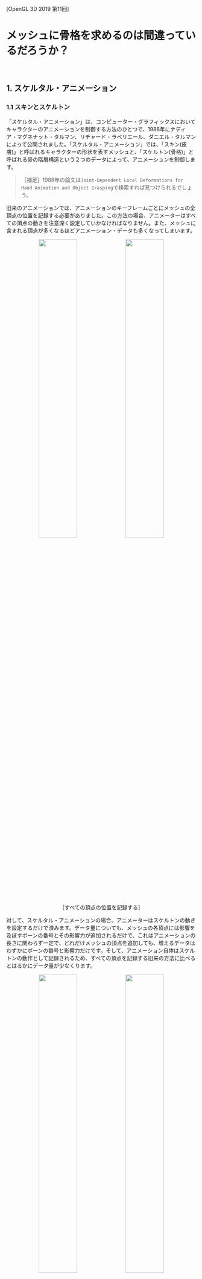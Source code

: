 [OpenGL 3D 2019 第11回]

# メッシュに骨格を求めるのは間違っているだろうか？

<br>

## 1. スケルタル・アニメーション

### 1.1 スキンとスケルトン

「スケルタル・アニメーション」は、コンピューター・グラフィックスにおいてキャラクターのアニメーションを制御する方法のひとつで、1988年にナディア・マグネナット・タルマン、リチャード・ラペリエール、ダニエル・タルマンによって公開されました。「スケルタル・アニメーション」では、「スキン(皮膚)」と呼ばれるキャラクターの形状を表すメッシュと、「スケルトン(骨格)」と呼ばれる骨の階層構造という２つのデータによって、アニメーションを制御します。

>［補足］1988年の論文は`Joint-Dependent Local Deformations for Hand Animation and Object Grasping`で検索すれば見つけられるでしょう。

旧来のアニメーションでは、アニメーションのキーフレームごとにメッシュの全頂点の位置を記録する必要がありました。この方法の場合、アニメーターはすべての頂点の動きを注意深く設定していかなければなりません。また、メッシュに含まれる頂点が多くなるほどアニメーション・データも多くなってしまいます。

<div style="text-align: center;width: 100%;">
<img src="images/11_hand_vertices_0.png" style="width:45%; margin-left:auto; margin-right:auto"/>
<img src="images/11_hand_vertices_1.png" style="width:45%; margin-left:auto; margin-right:auto"/>
</div>
<div style="text-align: center;">［すべての頂点の位置を記録する］</div>

対して、スケルタル・アニメーションの場合、アニメーターはスケルトンの動きを設定するだけで済みます。データ量についても、メッシュの各頂点には影響を及ぼすボーンの番号とその影響力が追加されるだけで、これはアニメーションの長さに関わらず一定で、どれだけメッシュの頂点を追加しても、増えるデータはわずかにボーンの番号と影響力だけです。そして、アニメーション自体はスケルトンの動作として記録されるため、すべての頂点を記録する旧来の方法に比べるとはるかにデータ量が少なくります。

<div style="text-align: center;width: 100%;">
<img src="images/11_hand_skeleton_0.png" style="width:45%; margin-left:auto; margin-right:auto"/>
<img src="images/11_hand_skeleton_1.png" style="width:45%; margin-left:auto; margin-right:auto"/>
</div>
<div style="text-align: center;">［骨の回転だけを記録する。頂点は対応する骨に追従する］</div>

もちろん、スケルタル・アニメーションにも問題がないわけではありません。まずスケルトンのアニメーションを頂点に反映しなければならないため、頂点ごとに必要な計算量が増えます。さらに、スケルトンをアニメーションさせるプログラムは、旧来の手法と比べて複雑なものになってしまいます。

こういった理由から、初学者にとってスケルタル・アニメーションを自力で完成させることは非常に時間がかかるものにならざるを得ません。とはいえ、アニメーションのないゲームは味気ないものになりがちです。<br>そこで今回は、こちらでスケルタル・アニメーションを行うプログラムを用意して、みなさんにはそれを組み込んでもらうことにしました。

### 1.2 スケルタル・アニメーションを扱うファイルを追加する

それではスケルタル・アニメーションを扱うためのファイルを追加しましょう。以下のURLから「SkeketalMesh用追加プログラム.zip」というファイルをダウンロードして展開してください。

`https://github.com/tn-mai/OpenGL3D2019/tree/master/Doc`

展開したフォルダには、ResフォルダとSrcフォルダが含まれているはずです。この2つのフォルダの中にある全てのファイルを、みなさんのプロジェクトのResフォルダとSrcフォルダにコピーしてください。次に、コピーした全てのファイルをみなさんのプロジェクトに追加してください。

なお、この段階ではビルドしてもエラーが発生しますが、このあと解決していきますので今は気にしないでください。

### 1.3 main関数にスケルタル・アニメーションを利用可能にするプログラムを追加する

ここからは、追加したファイルを皆さんのプロジェクトで動くようにするためのプログラムを追加していきます。
main関数の書かれているファイルを開き、TitleScene.hインクルード文の下に次のプログラムを追加してください。

```diff
 #include <Windows.h>
 #include "Src/GLFWEW.h"
 #include "Src/TitleScene.h"
+#include "Src/SkeletalMesh.h"
 #include <iostream>
```

ファイルの置かれたフォルダによっては、`Src/`の部分は不要かもしれません。上記のプログラムを追加したとき、もし赤い波線が表示されるようなら`Src/`を消して`#include "SkeletalMesh.h"`と書いてみてください。

「SkeletalMesh.h(すけるたる・めっしゅ・どっと・えいち)」は、スケルタル・アニメーション用のクラスや関数が宣言されているヘッダーファイルです。

次に、スケルタル・アニメーション用のシステムを初期化するプログラムを追加します。<br>
main関数のGLFWEWを初期化するプログラムの下に、次のプログラムを追加してください。

```diff
 GLFWEW::Window& window = GLFWEW::Window::Instance();
 window.Init(1280, 720, u8"アクションゲーム");
+
+// スケルタル・アニメーションを利用可能にする.
+if (!Mesh::SkeletalAnimation::Initialize()) {
+  return 1;
+};

 SceneStack& sceneStack = SceneStack::Instance();
 sceneStack.Push(std::make_shared<TitleScene>());
```

続いて、毎フレーム必要な処理を追加します。

```diff
       if (MessageBox(nullptr, L"ゲームを終了しますか？", L"終了", MB_OKCANCEL) == IDOK) {
         break;
       }
     }
+
+    // スケルタル・アニメーション用データの作成準備.
+    Mesh::SkeletalAnimation::ResetUniformData();

      sceneStack.Update(deltaTime);
+
+    // スケルタル・アニメーション用データをGPUメモリに転送.
+    Mesh::SkeletalAnimation::UploadUniformData();

     //バックバッファを消去する
     glClearColor(0.8f, 0.2f, 0.1f, 1.0f);
     glClear(GL_COLOR_BUFFER_BIT | GL_DEPTH_BUFFER_BIT);
```

スケルタル・アニメーション用のデータは、シーンのUpdate関数内で作成されます。そのため、作成の準備をするResetUniformData(りせっと・ゆにふぉーむ・でーた)関数はシーンのUpdate関数が実行されるすぐ前に書き、作成したデータをGPUメモリに転送するUploadUniformData(あっぷろーど・ゆにふぉーむ・でーた)関数は、Update関数が実行したすぐ後に書いています。

最後に、スケルタル・アニメーションの利用を終了するプログラムを追加します。メインループの下に、次のプログラムを追加してください。

```diff
     sceneStack.Render();
     window.SwapBuffers();
   }
+
+  // スケルタル・アニメーションの利用を終了する.
+  Mesh::SkeletalAnimation::Finalize();
 }
```

これでmain関数へのプログラムの追加は完了です。

### 1.4 Shader::Program::Get関数を追加する

OpenGLで効率的にスケルタル・アニメーションを実行するには、シェーダー・プログラムとの連携が欠かせません。これを可能にするため、シェーダー・プログラムのIDを取得できるようにします。
Shader.hを開き、Programクラスの定義に次のプログラムを追加してください。

```diff
   void SetViewProjectionMatrix(const glm::mat4&);
   void SetModelMatrix(const glm::mat4&);
+
+  /// プログラムIDを取得する.
+  GLuint Get() const { return id; }

 private:
   GLuint id = 0;//プログラムID
```

こういった小さな機能のメンバ関数では、宣言と定義をhファイルとcppファイルに分けて書くほどでもない場合が多いです。そのような場合、上記のプログラムのように、クラス定義の中にメンバ関数の宣言と定義を同時に書くことができます。

### 1.5 Mesh.hにスケルタルメッシュ用の先行宣言を追加する

次はMesh::Bufferクラスに、スケルタル・アニメーション用の機能を追加していきます。<br>
Mesh.hを開き、次の先行宣言を追加してください。

```diff
 //先行宣言
 struct Mesh;
 using MeshPtr = std::shared_ptr<Mesh>;
 class MeshBuffer;
 using MeshBufferPtr = std::shared_ptr<Mesh>;
+
+// スケルタルメッシュ用の先行宣言.
+struct Node;
+struct ExtendedFile;
+using ExtendedFilePtr = std::shared_ptr<ExtendedFile>;
+class SkeletalMesh;
+using SkeletalMeshPtr = std::shared_ptr<SkeletalMesh>;

 /**
 * 頂点データ
 */
```

スケルタル・アニメーションに対応したメッシュは「ExtendedFile(えくすてんでっど・ふぁいる)」型の構造体として管理されます。そして、スケルタル・アニメーションを行う機能を追加したメッシュクラスには「SkeletalMesh(すけるたる・めっしゅ)」という名前を付けました。

### 1.6 Material構造体にスケルタルメッシュ用のシェーダー変数を追加する

スケルタル・アニメーションでは専用のシェーダー・プログラムが必要となります。手始めに、マテリアルが専用シェーダーを保持できるようにします。
Material構造体に次のプログラムを追加してください。

```diff
 struct Material
 {
   glm::vec4 baseColor = glm::vec4(1);
   Texture::Image2DPtr texture;
   Shader::ProgramPtr program;
+  // スケルタルメッシュ用のシェーダー.
+  Shader::ProgramPtr progSkeletalMesh;
 };
```

### 1.7 Mesh::Bufferクラスにスケルタルメッシュ用のメンバを追加する

スケルタル・アニメーションに対応したメッシュを読み込めるように、Mesh::Bufferクラスを拡張します。Mesh::Bufferクラスに次のプログラムを追加してください。

```diff
   void AddCude(const char* name);
+
+  // スケルタル・アニメーションに対応したメッシュの読み込みと取得.
+  bool LoadSkeletalMesh(const char* path);
+  SkeletalMeshPtr GetSkeletalMesh(const char* meshName) const;

 private:
   BufferObject vbo;
   BufferObject ibo;
   GLintptr vboEnd = 0;
   GLintptr iboEnd = 0;
   std::unordered_map<std::string, FilePtr> files;
   Shader::ProgramPtr progStaticMesh;
+
+  // スケルタル・アニメーションに対応したメッシュを保持するメンバ変数.
+  Shader::ProgramPtr progSkeletalMesh;
+  struct MeshIndex {
+    ExtendedFilePtr file;
+    const Node* node = nullptr;
+  };
+  std::unordered_map<std::string, MeshIndex> meshes;
+  std::unordered_map<std::string, ExtendedFilePtr> extendedFiles;
 };
```

上記のプログラムでは、２つのメンバ関数を追加していますが、実はこれらの関数はSkeletalMesh.cppに定義済みです。そのため、宣言さえ行えば使えるようになります。

### 1.8 スケルタル・アニメーション用のシェーダーを読み込む

スケルタル・アニメーションには専用のシェーダーが必要なので、Mesh::Bufferクラスを初期化するときにそれを読み込むプログラムを追加しなければなりません。しかし、そのまえにヘッダーファイルのインクルードを行いましょう。Mesh.cppを開き、Mesh.hのインクルード文の下に次のプログラムを追加してください

```diff
 #include "Mesh.h"
+#include "SkeletalMesh.h"
 #include "json11/json11.hpp"
 #include <glm/gtc/quaternion.hpp>
 #include <glm/gtc/matrix_transform.hpp>
 #include <glm/gtc/constants.hpp>
 #include <fstream>
 #include <algorithm>
 #include <iostream>
```

それでは、シェーダーを読み込みましょう。Buffer::Init関数に、次のプログラムを追加してください。

```diff
   progStaticMesh = Shader::Program::Create("Res/staticMesh.vert", "Res/StaticMesh.frag");
   if (progStaticMesh->IsNull()) {
     return false;
   }
+
+  // スケルタルメッシュ用のシェーダーを読み込む.
+  progSkeletalMesh = Shader::Program::Create(
+    "Res/SkeletalMesh.vert", "Res/SkeletalMesh.frag");
+  if (progSkeletalMesh->IsNull()) {
+    return false;
+  }
+  SkeletalAnimation::BindUniformBlock(progSkeletalMesh);

   vboEnd = 0;
   iboEnd = 0;
   files.reserve(100);
```

上記のプログラムでは、スケルタル・アニメーション用のシェーダーを読み込んだあとで、「BindUniformBlock(ばいんど・ゆにふぉーむ・ぶろっく)」という関数を実行しています。この関数は、スケルタル・アニメーション用に確保したGPUメモリをシェーダーから利用できるように設定します。

### 1.9 マテリアルにスケルタル・アニメーション用のシェーダーを設定する

続いて、読み込んだスケルタル・アニメーション用のシェーダーをマテリアルに設定します。Buffer::CreateMaterial関数に次のプログラムを追加してください。

```diff
 Material Buffer::CreateMaterial(
   const glm::vec4& color, Texture::Image2DPtr texture) const
 {
   Material m;
   m.baseColor = color;
   m.texture = texture;
   m.program = progStaticMesh;
+  m.progSkeletalMesh = progSkeletalMesh;
   return m;
 }
```

### 1.11 スケルタル・アニメーション用のシェーダーにビュープロジェクション行列を設定する

通常のメッシュと同様に、スケルタル・アニメーション用のシェーダーもビュープロジェクション行列を設定する必要があります。この処理はBuffer::SetViewProjectionMatrix関数でやってしまうのがよいでしょう。Buffer::SetViewProjectionMatrix関数に、次のプログラムを追加してください。

```diff
 void Buffer::SetViewProjectionMatrix(const glm::mat4& matVP) const
 {
   progStaticMesh->Use();
   progStaticMesh->SetViewProjectionMatrix(matVP);
+  progSkeletalMesh->Use();
+  progSkeletalMesh->SetViewProjectionMatrix(matVP);
   glUseProgram(0);
 }
```

これでスケルタル・アニメーションを使う準備が完了しました。

<div style="page-break-after: always"></div>

## 2. スケルタル・アニメーションを使う

### 2.1 スケルタル・アニメーションに対応したメッシュを読み込む

それでは、スケルタル・アニメーションを使ってみましょう。手始めに敵キャラクターをアニメーションさせてみます。まずはヘッダーファイルをインクルードしなければなりません。MainGameScene.cppを開き、Mesh.hのインクルード分の下に、次のプログラムを追加してください。

```diff
 #include "GLFWEW.h"
 #include "MainGameScene.h"
 #include "StatusScene.h"
 #include "GameOverscene.h"
+#include "SkeletalMeshActor.h"
 #include <glm/gtc/matrix_transform.hpp>
 #include <glm/gtc/constants.hpp>
 #include <random>
```

スケルタル・アニメーションするメッシュを扱う場合、StaticMeshActorクラスではなく、SkeletalMeshActorクラスを使います。

次に、敵キャラクターのメッシュをスケルタル・アニメーション対応版に切り替えましょう。敵のメッシュは「oni_small.glTF」ですが、実はこのファイルには既にスケルタル・アニメーションのデータが含まれています。ですから、必要なのは読み込む際に使う関数を変更することだけです。ということで、MainGameScene::Initialize関数を、次のように変更してください。

```diff
   meshBuffer.LoadMesh("Res/red_pine_tree.gltf");
   meshBuffer.LoadMesh("Res/bikuni.gltf");
-  meshBuffer.LoadMesh("Res/oni_small.gltf");
+  meshBuffer.LoadSkeletalMesh("Res/oni_small.gltf");
   meshBuffer.LoadMesh("Res/wall_stone.gltf");

   //ハイトマップを作成
   if (!heightMap.LoadFromFile("Res/Terrain.tga", 20.0f, 0.5f))
```

LoadSkeletalMesh(ろーど・すけるたる・めっしゅ)関数は、メッシュに加えてスケルタル・アニメーションに必要なデータも読み込む関数です。LoadMesh関数の代わりにこの関数を使うことで、スケルタル・アニメーションのデータが読み込まれます。

>［補足］LoadSkeletalMesh関数はスケルタル・アニメーションのデータを含まないglTFファイルも読み込めます。もちろん、そのようなメッシュをアニメーションさせることはできません。

### 2.2 SkeletalMeshActorクラスを使う

続いて、敵キャラクターのアクタークラスを、StaticMeshActorからSkeletalMeshActorに変更しましょう。MainGameScene::Initialize関数内の敵を配置するプログラムを、次のように変更してください。

```diff
 const size_t oniCount = 100;
 enemies.Reserve(oniCount);
-const Mesh::FilePtr mesh = meshBuffer.GetFile("Res/oni_small.gltf");
 for (size_t i = 0; i < oniCount; i++)
 {
   //敵の位置を(50,50)-(150,150)の範囲からランダムに選択
   glm::vec3 position(0);
   position.x = std::uniform_real_distribution<float>(50, 150)(rand);
   position.z = std::uniform_real_distribution<float>(50, 150)(rand);
   position.y = heightMap.Height(position);

   //敵の向きをランダムに選択
   glm::vec3 rotation(0);
   rotation.y = std::uniform_real_distribution<float>(0, 6.3f)(rand);
-  StaticMeshActorPtr p = std::make_shared<StaticMeshActor>(
-    mesh, "Kooni", 13, position, rotation);
+  const Mesh::SkeletalMeshPtr mesh = meshBuffer.GetSkeletalMesh("oni_small");
+  SkeletalMeshActorPtr p = std::make_shared<SkeletalMeshActor>(
+    mesh, "Kooni", 13, position, rotation);
+  p->GetMesh()->Play("Run");

   p->colLocal = Collision::Sphere{ glm::vec3(0),1.0f };
   enemies.Add(p);
```

Mesh::Buffer::GetSkeletalMesh関数はMesh::Buffer::GetFile関数と似ていますが、引数が「ファイル名」ではなく「メッシュ名」になっている点に注意してください。これは、glTF形式ではひとつのファイルに複数のメッシュを格納することができるからです。GetFile関数では、簡単さを優先して最初の１つが自動的に選択されるようになっていますが、GetSkeletalMesh関数では、メッシュ名を指定することで、特定のメッシュを選べるように改良しています。

アニメーションを実行するにはSkeletalMesh::Play(すけるたる・めっしゅ・ぷれい)関数を使います。また、SkeltalMeshActorからメッシュを取得するにはSkeletalMeshActor::GetMesh(すけるたる・めっしゅ・あくたー・げっと・めっしゅ)関数を使います。

SkeletalMesh::Play関数には１～２つの引数を渡すことができます。最初の引数は「再生するアニメーションの名前」です。２つめの引数は「ループ再生の有無」です。この引数にはデフォルト値が設定されているので省略できます。省略するとtrueを指定したのと同じ扱いになります(ループ再生が有効になります)。もし一度だけ再生させたい場合は２つめの引数にfalseを指定します。

プログラムが書けたら、**ビルドして実行してください。**<br>敵キャラクターが歩行アニメーションをしていれば成功です。

>［補足］スケルタル・アニメーションは重い処理なので、Debugビルドではコマ送りのようになってしまうかもしれません。その場合、Releaseビルドで実行するか、敵の数を減らしてください。

<div style="border:solid 1px; background:#f0e4cd; margin: 1rem; padding: 1rem; border-radius: 10px">
<strong>［課題01］</strong><br>
敵キャラクターのアニメーションを変更してください。oni_small.glTFファイルに定義されているアニメーションの名前は「Wait」「Run」「Attack」「Hit」「Down」です。
</div>

<div style="page-break-after: always"></div>

## 3. 入力によるアニメーションの制御

### 3.1 PlayerActorクラスの定義にアニメーション用の機能を追加する

敵だけでなく、プレイヤーのアクターもアニメーションさせましょう。プレイヤーのアクターはキー入力に応じて停止したり、移動したり、ジャンプしたりします。このようにアクターの状態が変化したとき、その状態に応じてアニメーションを切り替えると、見た目の違和感が少なくなります。これらの処理はPlayerActorkクラスに追加していくのがよいでしょう。

まずは必要なヘッダーファイルをインクルードします。PlayerActor.hを開き、次のプログラムを追加してください。

```diff
 #ifndef PLAYERACTOR_H_INCLUDED
 #define PLAYERACTOR_H_INCLUDED
-#include "Actor.h"
+#include "GLFWEW.h"
+#include "SkeletalMeshActor.h"
 #include "Terrain.h"
 #include "memory"
```

次に、スケルタル・アニメーションを行えるようにPlayerActorクラスの定義に変更を加えます。PlayerActorクラスの定義を次のように変更してください。

```diff
 /**
 * プレイヤーアクター.
 */
-class PlayerActor : public StaticMeshActor
+class PlayerActor : public SkeletalMeshActor
 {
 public:
-  PlayerActor(const Mesh::FilePtr& mesh,
-    const glm::vec3& pos, const glm::vec3& rot, const Terrain::HeightMap* hm);
+  PlayerActor(const Terrain::HeightMap* hm, const Mesh::Buffer& buffer,
+    const glm::vec3& pos, const glm::vec3& rot = glm::vec3(0));
   virtual ~PlayerActor() = default;

   virtual void Update(float) override;
   void Jump();
+  void ProcessInput();
+  void SetBoardingActor(ActorPtr);

 private:
+  void CheckRun(const GamePad& gamepad);
+  void CheckJump(const GamePad& gamepad);
+
+  /// アニメーション状態.
+  enum class State {
+    idle, ///< 停止.
+    run,  ///< 移動.
+    jump, ///< ジャンプ.
+  };
+  State state = State::idle; ///< 現在のアニメーション状態.
+  bool isInAir = false;      ///< 空中判定フラグ.
+  ActorPtr boardingActor;   ///< 乗っているアクター.
+  float moveSpeed = 5.0f;    ///< 移動速度.
+
   const Terrain::HeightMap* heightMap = nullptr; ///< 参照する高さマップ.
 };
 using PlayerActorPtr = std::shared_ptr<PlayerActor>;
```

### 3.2 PlayerActorコンストラクタを変更する

続いてコンストラクタを変更します。しかし、その前に必要なヘッダーファイルのインクルードをします。PlayerActor.cppを開き、次のプログラムを追加してください。

```diff
 /**
 * @file PlayerActor.cpp
 */
 #include "PlayerActor.h"
+#include "SkeletalMesh.h"
+#include <glm/gtc/matrix_transform.hpp>

 /**
 * コンストラクタ.
```

続いて、コンストラクタを次のように変更してください。

```diff
 /**
 * コンストラクタ.
+*
+* @param hm    プレイヤーの着地判定に使用する高さマップ.
+* @param buffer プレイヤーのメッシュデータを持つメッシュバッファ.
+* @param pos    プレイヤーの初期座標.
+* @param rot    プレイヤーの初期方向.
 */
-PlayerActor::PlayerActor(const Mesh::FilePtr& mesh,
-  const glm::vec3& pos, const glm::vec3& rot, const Terrain::HeightMap* hm)
- : StaticMeshActor(mesh, "Player", 20, pos, rot), heightMap(hm)
+PlayerActor::PlayerActor(const Terrain::HeightMap* hm, const Mesh::Buffer& buffer,
+  const glm::vec3& pos, const glm::vec3& rot)
+  : SkeletalMeshActor(buffer.GetSkeletalMesh("Bikuni"), "Player", 13, pos, rot),
+  heightMap(hm)
 {
   colLocal = Collision::CreateSphere(glm::vec3(0, 0.7f, 0), 0.7f);
+  GetMesh()->Play("Idle");
+  state = State::idle;
 }
```

以前のコンストラクタではメッシュを引数で受け取っていましたが、今回はメッシュバッファを受け取って、コンストラクタ側で必要なメッシュを取得する形に変更してみました。bikuni.gltfに含まれるメッシュは「Bikuni(びくに)」だけなので、GetSkeletalMesh関数の引数にはこの名前を指定しています。その他の追加点として、関数内で最初のアニメーションとして「Idle(あいどる)」を再生するようになっています。

### 3.3 PlayerActor::Update関数を変更する

次に、プレイヤーの状態を更新し、その状態に応じてアニメーションを切り替える機能を追加します。この機能は以下の処理から構成されます。

1. 座標の更新.
2. 接地判定.
3. 乗っているオブジェクトの判定.
4. 落下判定.
5. 重力.
6. アニメーションの更新.

最初の処理は「座標の更新」ですが、これは既にStaticMeshActor::Update関数の呼び出しとして書いてあります。しかし、基底クラスをStaticMeshActorからSkeletalMeshActorに変更したので、クラス名を書き換える必要があります。なお、ここで座標の更新を行うActorクラスではなく、直接の継承元であるStaticMeshActorやSkeletalMeshActorを指定しているのには理由があります。なぜなら、継承したクラスがなにか重要な追加の処理を行っている(あるいは将来追加される)可能性があるからです。

```diff
 * @param deltaTime 前回の更新からの経過時間.
 */
 void PlayerActor::Update(float deltaTime)
 {
   // 座標の更新.
-  StaticMeshActor::Update(deltaTime);
+  SkeletalMeshActor::Update(deltaTime);

   // 接地判定.
   static const float gravity = 9.8f;
```

### 3.4 接地判定を変更する

続いて、接地判定に変更を加えます。接地判定に次のプログラムを追加してください。

```diff
   // 接地判定.
   static const float gravity = 9.8f;
   const float groundHeight = heightMap->Height(position);
   if (position.y <= groundHeight) {
     position.y = groundHeight;
     velocity.y = 0;
+    isInAir = false;
   } else if (position.y > groundHeight) {
     velocity.y -= gravity * deltaTime;
   }
 }
```

空中判定フラグ(isInAir)をfalseにして「地上判定」にする処理を追加しています。

### 3.5 乗っているオブジェクトの判定を追加する

衝突判定の結果、なにかの物体の上に乗っている状態になることがあります。ここではその物体から離れたかどうかを調べます。空中判定フラグを地上判定に切り替えるプログラムの下に、次のプログラムを追加してください。

```diff
     position.y = groundHeight;
     velocity.y = 0;
     isInAir = false;
   } else if (position.y > groundHeight) {
+    // 乗っている物体から離れたら空中判定にする.
+    if (boardingActor) {
+      Collision::Shape col = colWorld;
+      col.s.r += 0.1f; // 衝突判定を少し大きくする.
+      glm::vec3 pa, pb;
+      if (!Collision::TestShapeShape(col, boardingActor->colWorld, &pa, &pb)) {
+        boardingActor.reset();
+      }
+    }
     velocity.y -= gravity * deltaTime;
   }
 }
```

このプログラムでは、シェイプを少し大きくしてから判定しています。DetectCollision関数による衝突判定の結果、乗っている物体よりわずかに浮いてしまうことがあるため、こうしておかないと浮いたり着地したりを繰り返す状態になってしまいます。

### 3.6 落下判定を追加する

次に追加するのは落下判定です。物体から離れたかどうかを判定するプログラムの下に、次のプログラムを追加してください。

```diff
         boardingActor.reset();
       }
     }
+
+    // 落下判定.
+    const bool isFloating = position.y > groundHeight + 0.1f; // 地面から浮いているか.
+    if (!isInAir && isFloating && !boardingActor ) {
+      isInAir = true;
+    }
     velocity.y -= gravity * deltaTime;
   }
 }
```

落下判定は３つの条件から構成され、それぞれ「地上判定」、「浮遊判定」、「乗っている物体判定」となっています。落下判定自体は最初の２つの判定で十分に機能しますが、それだけだと他のコリジョンの上に乗っている場合に、常に地面から浮いていると判定されてしまいます。そこで、物体に乗っているかどうかも調べるようにしています。

### 3.7 重力の処理を修正する

「重力」の処理自体は既に書いてありますが、空中判定のときだけ重力を加えるように変更しましょう。重力を加えるプログラムの前後に、次のプログラムを追加してください。

```diff
     if (!isInAir && isFloating && isGoingDown) {
       isInAir = true;
     }

+    // 重力を加える.
+    if (isInAir) {
       velocity.y -= gravity * deltaTime;
+    }
   }
 }
```

### 3.8 適切なアニメーションを再生する

最後に、プレイヤーの状態に応じて適切なアニメーションを再生します。重力を加えるプログラムの下に、次のプログラムを追加してください。

```diff
     if (isInAir) {
       velocity.y -= gravity * deltaTime;
     }
   }
+
+  // アニメーションの更新.
+  switch (state) {
+  case State::run:
+    if (isInAir) {
+      GetMesh()->Play("Jump");
+      state = State::jump;
+    } else {
+      const float horizontalSpeed = velocity.x * velocity.x + velocity.z * velocity.z;
+      if (horizontalSpeed == 0) {
+        GetMesh()->Play("Idle");
+        state = State::idle;
+      }
+    }
+    break;
+
+  case State::idle:
+    if (isInAir) {
+      GetMesh()->Play("Jump");
+      state = State::jump;
+    } else {
+      const float horizontalSpeed = velocity.x * velocity.x + velocity.z * velocity.z;
+      if (horizontalSpeed != 0) {
+        GetMesh()->Play("Run");
+        state = State::run;
+      }
+    }
+    break;
+
+  case State::jump:
+    if (!isInAir) {
+      GetMesh()->Play("Idle");
+      state = State::idle;
+    }
+    break;
+  }
 }
```

現在の状態はstate(すてーと)変数に格納されていますので、switch文を使って状態に応じて処理を分けています。各状態における処理は次のとおりです。

* run(らん)やidle(あいどる)状態のとき、空中判定になっていればjump(じゃんぷ)状態に切り替えます。
* run状態のとき、horizontalSpeed(ほりぞんたる・すぴーど、水平速度)が0ならidle状態に切り替えます。
* idle状態のとき、horizontalSpeedが0以外ならrun状態に切り替えます。
* jump状態の時、地上判定になっていたらidle状態に切り替えます。

これでPlayerActor::Update関数は完成です。

### 3.9 PlayerActor::ProcessInput関数を定義する

次に、キー入力を扱う関数を定義しましょう。PlayerActor::Jump関数の定義の下に、次のプログラムを追加してください。

```diff
void PlayerActor::Jump()
{
  velocity.y = 5.0f;
}
+
+/**
+* 入力を処理する.
+*/
+void PlayerActor::ProcessInput()
+{
+  const GamePad gamepad = GLFWEW::Window::Instance().GetGamePad();
+  CheckRun(gamepad);
+  CheckJump(gamepad);
+}
```

ProcessInput関数では、移動とジャンプの判定を行いますが、これらはそれぞれ関数として別に定義することにしました。関数にすることで、処理に名前を付けることになるため、結果として何をするプログラムなのかが分かりやすくなります。

### 3.10 PlayerActor::CheckRun関数を定義する

移動の判定プログラムを追加します。ProcessInput関数の定義の下に、次のプログラムを追加してください。なお、この節で書くプログラムはMainGameScene::ProcessInputに書いてある移動処理とほとんど同じですので、そこからコピーしてもいいでしょう。

```diff
   CheckRun(gamepad);
   CheckJump(gamepad);
 }
+
+/**
+* 移動操作を処理する.
+*
+* @param gamepad ゲームパッド入力.
+*/
+void PlayerActor::CheckRun(const GamePad& gamepad)
+{
+}
```

最初に空中判定かどうかを調べます。なぜなら、空中にいるときは移動できないからです。CheckRun関数に次のプログラムを追加してください。

```diff
 void PlayerActor::CheckRun(const GamePad& gamepad)
 {
+  // 空中にいるときは移動できない.
+  if (isInAir) {
+    return;
+  }
 }
```

次に、方向キーの入力を調べて移動方向を計算します。空中判定の下に、次のプログラムを追加してください。

```diff
   if (isInAir) {
     return;
   }
+
+  // 方向キーから移動方向を計算.
+  const glm::vec3 front(0, 0, -1);
+  const glm::vec3 left(-1, 0, 0);
+  glm::vec3 move(0);
+  if (gamepad.buttons & GamePad::DPAD_UP) {
+    move += front;
+  } else if (gamepad.buttons & GamePad::DPAD_DOWN) {
+    move -= front;
+  }
+  if (gamepad.buttons & GamePad::DPAD_LEFT) {
+    move += left;
+  } else if (gamepad.buttons & GamePad::DPAD_RIGHT) {
+    move -= left;
+  }
 }
```

このプログラムでは方向キーの入力に応じて、move変数に前ベクトル(front)や左ベクトル(left)を加減算することで、移動方向を計算しています。

続いて、移動方向に向かう速度を設定するプログラムを書きましょう。移動方向を計算するプログラムの下に、次のプログラムを追加してください。

```diff
   } else if (gamepad.buttons & GamePad::DPAD_RIGHT) {
     move -= left;
   }
+
+  // 移動が行われていたら、移動方向に応じて向きと速度を更新.
+  if (glm::dot(move, move)) {
+    // 向きを更新.
+    move = glm::normalize(move);
+    rotation.y = std::atan2(-move.z, move.x) + glm::radians(90.0f);
+
+    // 物体に乗っていないときは地形の勾配を考慮して移動方向を調整する.
+    if (!boardingActor) {
+      // 移動方向の地形の勾配(gradient)を計算.
+      const float minGradient = glm::radians(-60.0f); // 沿うことのできる勾配の最小値.
+      const float maxGradient = glm::radians(60.0f); // 沿うことのできる勾配の最大値.
+      const float frontY =
+        heightMap->Height(position + move * 0.05f) - position.y - 0.01f;
+      const float gradient =
+        glm::clamp(std::atan2(frontY, 0.05f), minGradient, maxGradient);
+
+      // 地形に沿うように移動速度を設定.
+      const glm::vec3 axis = glm::normalize(glm::cross(move, glm::vec3(0, 1, 0)));
+      move = glm::rotate(glm::mat4(1), gradient, axis) * glm::vec4(move, 1.0f);
+    }
+    velocity = move * moveSpeed;
+  } else {
+    // 移動していないので速度を0にする.
+    velocity = glm::vec3(0);
+  }
 }
```

単に水平方向に移動してから地形の高さを適用するという方法では、勾配によって実際の移動速度が変化してしまいます。そこで、下図に示すようにプレイヤーの高さと移動先の高さの差から地形の<ruby>勾配<rt>こうばい</rt></ruby>を求め、その角度から実際の移動方向を計算しなおします。

<div style="text-align: center;width: 100%;">
<img src="images/11_move_along_gradient.png" style="width:60%; margin-left:auto; margin-right:auto"/>
</div>

### 3.11 PlayerActor::CheckJump関数を定義する

移動の次は、ジャンプ判定のプログラムを追加します。CheckRun関数の定義の下に、次のプログラムを追加してください。

```diff
     velocity = glm::vec3(0);
   }
 }
+
+/**
+* ジャンプ操作を処理する.
+*
+* @param gamepad ゲームパッド入力.
+*/
+void PlayerActor::CheckJump(const GamePad& gamepad)
+{
+  if (isInAir) {
+    return;
+  }
+  if (gamepad.buttonDown & GamePad::B) {
+    Jump();
+  }
+}
```

### 3.12 PlayerActor::Jump関数を変更する

ジャンプするときにいくつかの処理を追加します。Jump関数に次のプログラムを追加してください。

```diff
 void PlayerActor::Jump()
 {
   velocity.y = 5.0f;
+  boardingActor.reset();
+  isInAir = true;
 }
```

### 3.13 PlayerActor::SetBoardingActor関数を定義する

最後に、乗っている物体を設定するSetBoardingActor(せっと・ぼーでぃんぐ・あくたー)関数を定義します。PlayerActor::ProcessInput関数の定義の下に、次のプログラムを追加してください。

```diff
  CheckRun(gamepad);
  CheckJump(gamepad);
 }
+
+/**
+* プレイヤーが乗っている物体を設定する.
+*
+* @param p 乗っている物体.
+*/
+void PlayerActor::SetBoardingActor(ActorPtr p)
+{
+  boardingActor = p;
+  if (p) {
+    isInAir = false;
+  }
+}

 /**
 * 移動操作を処理する.
```

これでPlayerActorクラスの変更は完了です。

### 3.14 PlayerActorクラスを使う

スケルタル・アニメーションに対応したPlayerActorクラスに対応するために、MainGameSceneクラスに変更を加えます。MainGameScene.cppを開き、MainGameScene::Initialize関数を、次のように変更してください。

```diff
   meshBuffer.LoadMesh("Res/red_pine_tree.gltf");
-  meshBuffer.LoadMesh("Res/bikuni.gltf");
+  meshBuffer.LoadSkeletalMesh("Res/bikuni.gltf");
   meshBuffer.LoadSkeletalMesh("Res/oni_small.gltf");
   meshBuffer.LoadMesh("Res/wall_stone.gltf");

   //ハイトマップを作成
   if (!heightMap.LoadFromFile("Res/Terrain.tga", 20.0f, 0.5f)) {
     return false;
   }
   if (!heightMap.CreateMesh(meshBuffer, "Terrain")) {
     return false;
   }

   glm::vec3 startPos(100, 0, 100);
   startPos.y = heightMap.Height(startPos);
-  player = std::make_shared<PlayerActor>(
-    meshBuffer.GetFile("Res/bikuni.gltf"), startPos, glm::vec3(0), &heightMap);
-  player->colLocal = Collision::CreateSphere(glm::vec3(0, 0.7f, 0), 0.7f);
+  player = std::make_shared<PlayerActor>(&heightMap, meshBuffer, startPos);

   std::mt19937 rand;
```

### 3.15 プレイヤーの移動処理を変更する

プレイヤーの移動処理はPlayerActor::ProcessInput関数にまとめましたので、MainGameScene::ProcessInputにある移動処理をPlayerActor::ProcessInput関数で置き換えます。MainGameScene::ProcessInput関数を次のように変更してください。

```diff
   // プレイヤー操作.
-  const GamePad gamepad = window.GetGamePad();
-  glm::vec3 velocity(0);
-  if (gamepad.buttons & GamePad::DPAD_LEFT) {
-    velocity.x = -1;
-  } else if (gamepad.buttons & GamePad::DPAD_RIGHT) {
-    velocity.x = 1;
-  }
-  if (gamepad.buttons & GamePad::DPAD_DOWN) {
-    velocity.z = 1;
-  } else if (gamepad.buttons & GamePad::DPAD_UP) {
-    velocity.z = -1;
-  }
-  if (velocity.x || velocity.z) {
-    velocity = normalize(velocity);
-    player->rotation.y = std::atan2(-velocity.z, velocity.x) + glm::radians(90.0f);
-    velocity *= 6.0f;
-  }
-  player->velocity.x = velocity.x;
-  player->velocity.z = velocity.z;
-
-  // ジャンプ.
-  if (gamepad.buttonDown & GamePad::B) {
-    player->Jump();
-  }
+  player->ProcessInput();

   if (window.GetGamePad().buttonDown & GamePad::A) {
```

これでプレイヤーの操作は全てPlayerActor::ProcessInput関数で行うようになりました。

プログラムが書けたら**ビルドして実行してください。**<br>プレイヤーを移動させたりジャンプさせたとき、対応するアニメーションが再生されたら成功です。

<div style="page-break-after: always"></div>

## 4. Actorクラスに衝突処理関数を追加する

### 4.1 Actor::OnHit関数を定義する

現在のプログラムでは、プレイヤーが物体の上に乗ったときに停止しないようになっています。なぜなら、「物体の上に乗っている」という状態がPlayerActorに伝わっていないからです。「物体の上に乗っている」という状態を伝えるためには、衝突ハンドラの中でSetBoardingActor関数を呼び出せばいいのですが、ここに問題が潜んでいます。というのは、衝突ハンドラの引数はActorPtr型なので、直接この関数を呼び出すことができないのです。もちろん、キャストを使えば可能ですが、将来「この衝突ハンドラを別のアクターにも使いたい」となった場合に問題が生じる可能性があります。

そこで、Actorクラスに衝突ハンドラの機能を追加することにします。Actorの衝突ハンドラを仮想関数にすることで、派生クラスで自由に機能を付け加えることが可能となり、また誤った型をキャストしてしまうリスクも避けられます。

それでは追加していきましょう。Actor.hを開き、次のように先行宣言を追加してください。

```diff
 #include <memory>
 #include <functional>
+
+class Actor;
+using ActorPtr = std::shared_ptr<Actor>;

/**
* シーンに配置するオブジェクト
```

続いて、Actorクラスの定義に次のプログラムを追加してください。

```diff
   virtual void Update(float);
   virtual void UpdateDrawData(float);
   virtual void Draw();
+  virtual void OnHit(const ActorPtr&, const glm::vec3&) {}

 public:
   std::string name; ///< アクターの名前.
```

さきほど先行宣言を追加したのは、OnHit関数の定義においてActorPtr型を使えるようにするためです。

>［補足］ある処理から間接的に呼び出されるような関数を「ハンドラ(handle + er)」といいますが、ハンドラの名前は「On(おん) + 取り扱う事象の名前」という形が一般的です。ここでの「on」は「when」に近い用法で、「なんらかの事象が発生した」ことを表します。別に「when」でも構わないのですが、微妙なニュアンスの違いがあること、短い単語のほうが書く手間が減ることから「on」が好まれるようです。

### 4.2 DetectCollision関数からOnHit関数を呼び出す

次に、DetectCollision関数からOnHit関数を呼び出すようにするのですが、これまでどおり衝突ハンドラを指定したいこともあるかもしれません。そこで、衝突ハンドラのデフォルト引数にnullptrを設定することにします。そして、DetectCollision関数は衝突ハンドラ引数がnullptrの場合にOnHitを呼び出すようにします。

まずはデフォルト引数を設定しましょう。３つのDetectCollision関数の宣言の末尾のプログラムを次のように変更してください。

```diff
 using CollisionHandlerType =
   std::function<void(const ActorPtr&, const ActorPtr&, const glm::vec3&)>;
-void DetectCollision(const ActorPtr& a, const ActorPtr& b, CollisionHandlerType handler);
-void DetectCollision(const ActorPtr& a, ActorList& b, CollisionHandlerType handler);
-void DetectCollision(ActorList& a, ActorList& b, CollisionHandlerType handler);
+void DetectCollision(const ActorPtr& a, const ActorPtr& b,
+  CollisionHandlerType handler = nullptr);
+void DetectCollision(const ActorPtr& a, ActorList& b,
+  CollisionHandlerType handler = nullptr);
+void DetectCollision(ActorList& a, ActorList& b,
+  CollisionHandlerType handler = nullptr);

 #endif // ACTOR_H_INCLUDED
```

handler引数にデフォルト値を追加したことで紙面の横幅を超えてしまったため、途中で改行を入れていますが、この改行まで真似する必要はありません。

続いてActor.cppを開き、DetectCollision関数(３種類ありますが引数で判断してください)を次のように変更してください。

```diff
 void DetectCollision(const ActorPtr& a, const ActorPtr& b, CollisionHandlerType handler)
 {
   if (a->health <= 0 || b->health <= 0) {
     return;
   }
   glm::vec3 pa, pb;
   if (Collision::TestShapeShape(a->colWorld, b->colWorld, &pa, &pb)) {
+    if (handler) {
       handler(a, b, pb);
+    } else {
+      a->OnHit(b, pb);
+      b->OnHit(a, pa);
+    }
   }
 }
```

<div style="border:solid 1px; background:#f0e4cd; margin: 1rem; padding: 1rem; border-radius: 10px">
<strong>［課題02］</strong><br>
残りの２つのDetectCollision関数について、上記のプログラムと同様にhandlerがnullptrではないときだけhandlerを実行し、nullptrのときはOnHitを実行するように変更してください。
</div>

### 4.3 PlayerActor::OnHit関数を定義する

それでは、PlayerActorクラスにOnHit関数を追加しましょう。PlayerActor.hを開き、PlayerActorクラスの定義に次のプログラムを追加してください。

```diff
   virtual void Update(float) override;
+  virtual void OnHit(const ActorPtr&, const glm::vec3&);
   void Jump();
   void ProcessInput();
   void SetBoardingActor(ActorPtr);
```

続いてPlayerActor.cppを開き、PlayerActor::Update関数の定義の下に、次のプログラムを追加してください。なお、このOnHit関数はMainGameScene.cppにあるPlayerCollisionHandler関数とほとんど同じです。そちらからコピーして修正してもいいでしょう。

```diff
       state = State::idle;
     }
     break;
   }
 }
+
+/**
+* 衝突ハンドラ.
+*
+* @param b 衝突相手のアクター.
+* @param p 衝突が発生した座標.
+*/
+void PlayerActor::OnHit(const ActorPtr& b, const glm::vec3& p)
+{
+  const glm::vec3 v = colWorld.s.center - p;
+  // 衝突位置との距離が近すぎないか調べる.
+  if (dot(v, v) > FLT_EPSILON) {
+    // thisをbに重ならない位置まで移動.
+    const glm::vec3 vn = normalize(v);
+    float radiusSum = colWorld.s.r;
+    switch (b->colWorld.type) {
+    case Collision::Shape::Type::sphere: radiusSum += b->colWorld.s.r; break;
+    case Collision::Shape::Type::capsule: radiusSum += b->colWorld.c.r; break;
+    }
+    const float distance = radiusSum - glm::length(v) + 0.01f;
+    position += vn * distance;
+    colWorld.s.center += vn * distance;
+  } else {
+    // 移動を取り消す(距離が近すぎる場合の例外処理).
+    const float deltaTime = static_cast<float>(GLFWEW::Window::Instance().DeltaTime());
+    const glm::vec3 deltaVelocity = velocity * deltaTime;
+    position -= deltaVelocity;
+    colWorld.s.center -= deltaVelocity;
+  }
+  SetBoardingActor(b);
+}

 /**
 * ジャンプさせる.
```

### 4.4 MainGameScene::Update関数を変更する

最後に、OnHit関数が使われるようにDetectCollision関数の引数を変更しましょう。MainGameScene.cppを開き、MainGameScenn::Update関数を次のように変更してください。

```diff
   trees.Update(deltaTime);
   objects.Update(deltaTime);

-  DetectCollision(player, enemies, PlayerCollisionHandler);
-  DetectCollision(player, trees, PlayerCollisionHandler);
-  DetectCollision(player, objects, PlayerCollisionHandler);
+  DetectCollision(player, enemies);
+  DetectCollision(player, trees);
+  DetectCollision(player, objects);

   player->UpdateDrawData(deltaTime);
   enemies.UpdateDrawData(deltaTime);
```

プログラムが書けたら**ビルドして実行してください。**<br>石壁や敵の上に乗ったときにプレイヤーが停止でき、停止アニメーションが再生され、その場でジャンプが可能になっていたら成功です。

<div style="border:solid 1px; background:#f0e4cd; margin: 1rem; padding: 1rem; border-radius: 10px">
<strong>［課題03］</strong><br>
StaticMeshActorまたはSkeletalMeshActorの派生クラスを作成してOnHit関数をオーバーライドし、プレイヤーに触れられたらアクターの向きを変化させてください。<br>なお、以下のURLにあるglTFファイルは自由に利用してもらって構いません。
https://github.com/tn-mai/OpenGL3D2019/tree/master/Res
</div>
